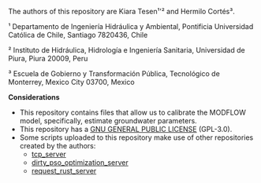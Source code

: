 The authors of this repository are Kiara Tesen¹'² and Hermilo Cortés³.

¹ Departamento de Ingeniería Hidráulica y Ambiental, Pontificia Universidad Católica de Chile, Santiago 7820436, Chile

² Instituto de Hidráulica, Hidrología e Ingeniería Sanitaria, Universidad de Piura, Piura 20009, Peru

³ Escuela de Gobierno y Transformación Pública, Tecnológico de Monterrey, Mexico City 03700, Mexico

**Considerations**

- This repository contains files that allow us to calibrate the MODFLOW model, specifically, estimate groundwater parameters.
- This repository has a [GNU GENERAL PUBLIC LICENSE](LICENSE) (GPL-3.0).
- Some scripts uploaded to this repository make use of other repositories created by the authors:
  * [tcp_server](https://github.com/milocortes/tcp_server.git)
  * [dirty_pso_optimization_server](https://github.com/milocortes/dirty_pso_optimization_server.git)
  * [request_rust_server](https://github.com/milocortes/request_rust_server.git)
